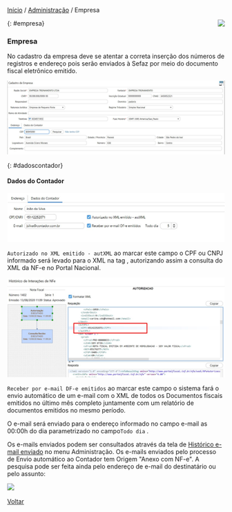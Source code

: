 [Início](index.md) / [Administração](administracao.md) / Empresa

<a href="http://docs.continentenuvem.com.br/dicas.html#dicas"><img align="right" src="http://docs.continentenuvem.com.br/images/dicas.png"></a>

{: #empresa}

### Empresa

No cadastro da empresa deve se atentar a correta inserção dos números de registros e endereço pois serão enviados à Sefaz por meio do documento fiscal eletrônico emitido.

![](images/administracao_empresa.jpg)

{: #dadoscontador}

#### Dados do Contador

![](images/administracao_empresa_contador.jpg)

`Autorizado no XML emitido - autXML` ao marcar este campo o CPF ou CNPJ informado será levado para o XML na tag <autXML>, autorizando assim a consulta do XML da NF-e no Portal Nacional.

![](images/administracao_empresa_contador_autxml.jpg)



`Receber por e-mail DF-e emitidos` ao marcar este campo o sistema fará o envio automático de um e-mail com o XML de todos os Documentos fiscais emitidos no último mês completo juntamente com um relatório de documentos emitidos no mesmo período. 

O e-mail será enviado para o endereço informado no campo e-mail as 00:00h do dia parametrizado no campo`Todo dia` .

Os e-mails enviados podem ser consultados através da tela de [Histórico e-mail enviado](administracao_historico_email_enviado.md) no menu Administração. Os e-mails enviados pelo processo de Envio automático ao Contador tem Origem "Anexo com NF-e". A pesquisa pode ser feita ainda pelo endereço de e-mail do destinatário ou pelo assunto:

![](C:/Users/carin/Documents/GitHub/continente-parent/docs/images/gestao_fiscal_gestao_dfe_historico_email_enviado.jpg)



[Voltar](administracao.md)